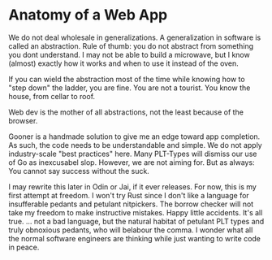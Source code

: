 #   Anatomy of a Web App

We do not deal wholesale in generalizations.
A generalization in software is called an abstraction.
Rule of thumb: you do not abstract from something you dont understand.
I may not be able to build a microwave, but I know (almost) exactly how it 
works and when to use it instead of the oven. 

If you can wield the abstraction most of the time while knowing 
how to "step down" the ladder, you are fine. You are not a tourist.
You know the house, from cellar to roof. 

Web dev is the mother of all abstractions, not the least because of the browser.

Gooner is a handmade solution to give me an edge toward app completion. As
such, the code needs to be understandable and simple. We do not apply
industry-scale "best practices" here. Many PLT-Types will dismiss our use of Go
as inexcusabel slop. However, we are not aiming for.
But as always: You cannot say success without the suck.

I may rewrite this later in Odin or Jai, if it ever releases. For now, this is
my first attempt at freedom. I won't try Rust since I don't like a language for
insufferable pedants and petulant nitpickers. The borrow checker will not take
my freedom to make instructive mistakes. Happy little accidents. It's all true.
... not a bad language, but the natural habitat of petulant PLT types and truly
obnoxious pedants, who will belabour the comma. I wonder what all the normal
software engineers are thinking while just wanting to write code in peace.

